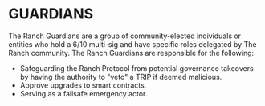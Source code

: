 # GUARDIANS

The Ranch Guardians are a group of community-elected individuals or entities who hold a 6/10 multi-sig and have specific roles delegated by The Ranch community. The Ranch Guardians are responsible for the following:

* Safeguarding the Ranch Protocol from potential governance takeovers by having the authority to "veto" a TRIP if deemed malicious.
* Approve upgrades to smart contracts.&#x20;
* Serving as a failsafe emergency actor.
